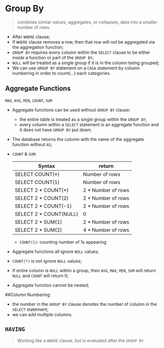 # Group By

> combines similar values, aggregates, or collapses, data into a smaller number of rows.

* After `WHERE` clause;
* If `WHERE` clause removes a row, then that row will not be aggregated via the aggregation function;
* `GROUP BY` requires every column within the `SELECT` clause to be either inside a function or part of the `GROUP BY`;
* `NULL` will be treated as a single group if it is in the column being grouped;
* We can use `GROUP BY` statement on a `CASA` statement by column numbering in order to count(…) each categories.

## Aggregate Functions

`MAX`, `AVG`, `MIN`, `COUNT`, `SUM`

* Aggregate functions can be used without `GROUP BY` clause:

  * the entire table is treated as a single group within the `GROUP BY`;
  * every column within a `SELECT` statement is an aggregate function and it does not have `GROUP BY` put down.

* The database returns the column with the name of the aggregate function without `AS`;

* `COUNT` & `SUM`:

  | Syntax                 | return             |
  | ---------------------- | ------------------ |
  | SELECT COUNT(*)        | Number of rows     |
  | SELECT COUNT(1)        | Number of rows     |
  | SELECT 2 * COUNT(*)    | 2 * Number of rows |
  | SELECT 2 * COUNT(2)    | 2 * Number of rows |
  | SELECT 2 * COUNT(-1)   | 2 * Number of rows |
  | SELECT 2 * COUNT(NULL) | 0                  |
  | SELECT 2 * SUM(1)      | 2 * Number of rows |
  | SELECT 2 * SUM(2)      | 4 * Number of rows |

  * `COUNT(1)`: counting number of 1s appearing

* Aggregate functions all ignore `NULL` values;

* `COUNT(*)` is not ignore `NULL` values;

* If entire column is `NULL` within a group, then `AVG`, `MAX`, `MIN`, `SUM` will return `NULL` and `COUNT` will return 0;

* Aggregate function cannot be nested;

##Column Numbering

- the number in the `GROUP BY` clause denotes the number of column in the `SELECT` statement;
- we can add multiple columns.

## `HAVING`

> Working like a `WHERE` clause, but is evaluated after the `GROUP BY`.


